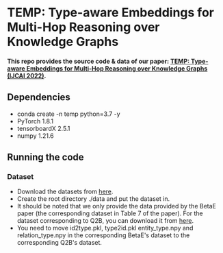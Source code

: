 # TEMP: Type-aware Embeddings for Multi-Hop Reasoning over Knowledge Graphs
#### This repo provides the source code & data of our paper: [TEMP: Type-aware Embeddings for Multi-Hop Reasoning over Knowledge Graphs (IJCAI 2022)](https://arxiv.org/pdf/2205.00782.pdf).
## Dependencies
* conda create -n temp python=3.7 -y
* PyTorch 1.8.1
* tensorboardX 2.5.1
* numpy 1.21.6
## Running the code
### Dataset
* Download the datasets from [here](https://drive.google.com/drive/folders/15ZJo6zuoj0S3Sx_8nz7TKr3Tq7Ku8JMR?usp=sharing).
* Create the root directory ./data and put the dataset in.
* It should be noted that we only provide the data provided by the BetaE paper (the corresponding dataset in Table 7 of the paper). For the dataset corresponding to Q2B, you can download it from [here](http://snap.stanford.edu/betae/KG_data.zip).
* You need to move id2type.pkl, type2id.pkl entity_type.npy and relation_type.npy in the corresponding BetaE's dataset to the corresponding Q2B's dataset.

